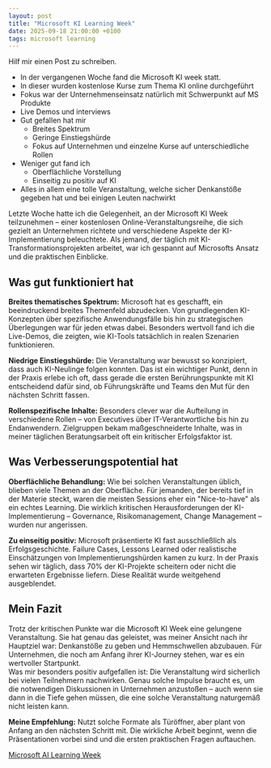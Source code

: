 ```yaml
---
layout: post
title: "Microsoft KI Learning Week"
date: 2025-09-18 21:00:00 +0100
tags: microsoft learning
---
```


Hilf mir einen Post zu schreiben.
* In der vergangenen Woche fand die Microsoft KI week statt.
* In dieser wurden kostenlose Kurse zum Thema KI online durchgeführt
* Fokus war der Unternehmenseinsatz natürlich mit Schwerpunkt auf MS Produkte
* Live Demos und interviews
* Gut gefallen hat mir
  * Breites Spektrum
  * Geringe Einstiegshürde
  * Fokus auf Unternehmen und einzelne Kurse auf unterschiedliche Rollen
* Weniger gut fand ich
  * Oberflächliche Vorstellung
  * Einseitig zu positiv auf KI
* Alles in allem eine tolle Veranstaltung, welche sicher Denkanstöße gegeben hat und bei einigen Leuten nachwirkt


Letzte Woche hatte ich die Gelegenheit, an der Microsoft KI Week teilzunehmen – einer kostenlosen Online-Veranstaltungsreihe, die sich gezielt an Unternehmen richtete und verschiedene Aspekte der KI-Implementierung beleuchtete. Als jemand, der täglich mit KI-Transformationsprojekten arbeitet, war ich gespannt auf Microsofts Ansatz und die praktischen Einblicke.

<!--more-->

## Was gut funktioniert hat
**Breites thematisches Spektrum:** Microsoft hat es geschafft, ein beeindruckend breites Themenfeld abzudecken. Von grundlegenden KI-Konzepten über spezifische Anwendungsfälle bis hin zu strategischen Überlegungen war für jeden etwas dabei. Besonders wertvoll fand ich die Live-Demos, die zeigten, wie KI-Tools tatsächlich in realen Szenarien funktionieren.

**Niedrige Einstiegshürde:** Die Veranstaltung war bewusst so konzipiert, dass auch KI-Neulinge folgen konnten. Das ist ein wichtiger Punkt, denn in der Praxis erlebe ich oft, dass gerade die ersten Berührungspunkte mit KI entscheidend dafür sind, ob Führungskräfte und Teams den Mut für den nächsten Schritt fassen.

**Rollenspezifische Inhalte:** Besonders clever war die Aufteilung in verschiedene Rollen – von Executives über IT-Verantwortliche bis hin zu Endanwendern. Zielgruppen bekam maßgeschneiderte Inhalte, was in meiner täglichen Beratungsarbeit oft ein kritischer Erfolgsfaktor ist.

## Was Verbesserungspotential hat
**Oberflächliche Behandlung:** Wie bei solchen Veranstaltungen üblich, blieben viele Themen an der Oberfläche. Für jemanden, der bereits tief in der Materie steckt, waren die meisten Sessions eher ein "Nice-to-have" als ein echtes Learning. Die wirklich kritischen Herausforderungen der KI-Implementierung – Governance, Risikomanagement, Change Management – wurden nur angerissen.

**Zu einseitig positiv:** Microsoft präsentierte KI fast ausschließlich als Erfolgsgeschichte. Failure Cases, Lessons Learned oder realistische Einschätzungen von Implementierungshürden kamen zu kurz. In der Praxis sehen wir täglich, dass 70% der KI-Projekte scheitern oder nicht die erwarteten Ergebnisse liefern. Diese Realität wurde weitgehend ausgeblendet.

## Mein Fazit
Trotz der kritischen Punkte war die Microsoft KI Week eine gelungene Veranstaltung. Sie hat genau das geleistet, was meiner Ansicht nach ihr Hauptziel war: Denkanstöße zu geben und Hemmschwellen abzubauen. Für Unternehmen, die noch am Anfang ihrer KI-Journey stehen, war es ein wertvoller Startpunkt.  
Was mir besonders positiv aufgefallen ist: Die Veranstaltung wird sicherlich bei vielen Teilnehmern nachwirken. Genau solche Impulse braucht es, um die notwendigen Diskussionen in Unternehmen anzustoßen – auch wenn sie dann in die Tiefe gehen müssen, die eine solche Veranstaltung naturgemäß nicht leisten kann.

**Meine Empfehlung:** Nutzt solche Formate als Türöffner, aber plant von Anfang an den nächsten Schritt mit. Die wirkliche Arbeit beginnt, wenn die Präsentationen vorbei sind und die ersten praktischen Fragen auftauchen.

[Microsoft AI Learning Week]([https://](https://www.microsoft.com/de-de/aktionen/ai-learning-week/))